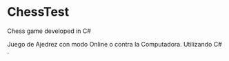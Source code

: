 # ChessTest
Chess game developed in C#

Juego de Ajedrez con modo Online o contra la Computadora. Utilizando C# .

